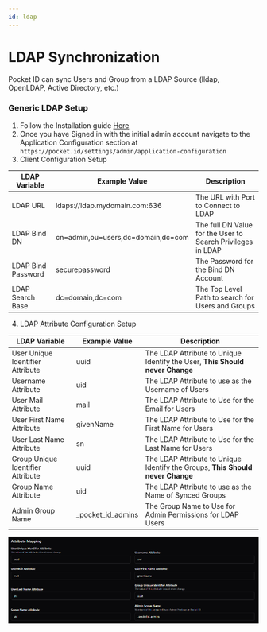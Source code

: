 ```yaml
---
id: ldap
---
```


# LDAP Synchronization

Pocket ID can sync Users and Group from a LDAP Source (lldap, OpenLDAP, Active Directory, etc.)

### Generic LDAP Setup

1. Follow the Installation guide [Here](/pocket-id/setup/installation)
2. Once you have Signed in with the initial admin account navigate to the Application Configuration section at `https://pocket.id/settings/admin/application-configuration`
3. Client Configuration Setup

| LDAP Variable                     | Example Value                         | Description                                                            |
| ---------------------------- | ------------------------------------- | --------------------------------------------------------------------------- |
| LDAP URL                     | ldaps://ldap.mydomain.com:636         | The URL with Port to Connect to LDAP                                        |
| LDAP Bind DN                 | cn=admin,ou=users,dc=domain,dc=com    | The full DN Value for the User to Search Privileges in LDAP                 |
| LDAP Bind Password           | securepassword                        | The Password for the Bind DN Account                                        |
| LDAP Search Base             | dc=domain,dc=com                      | The Top Level Path to search for Users and Groups                           |

4. LDAP Attribute Configuration Setup

| LDAP Variable                     | Example Value                         | Description                                                            |
| ----------------------------      | ------------------------------------- | ------------------------------------------------------------------------------ |
| User Unique Identifier Attribute  | uuid                                  | The LDAP Attribute to Unique Identify the User, **This Should never Change**   |
| Username Attribute                | uid                                   | The LDAP Attribute to use as the Username of Users                             |
| User Mail Attribute               | mail                                  | The LDAP Attribute to Use for the Email for Users                              |
| User First Name Attribute         | givenName                             | The LDAP Attribute to Use for the First Name for Users                         |
| User Last Name Attribute          | sn                                    | The LDAP Attribute to Use for the Last Name for Users                          |
| Group Unique Identifier Attribute | uuid                                  | The LDAP Attribute to Unique Identify the Groups, **This Should never Change** |
| Group Name Attribute              | uid                                   | The LDAP Attribute to use as the Name of Synced Groups                         |
| Admin Group Name                  | _pocket_id_admins                     | The Group Name to Use for Admin Permissions for LDAP Users                     |

<img src="img/ldap-attrs-example.png" width="700"/>
